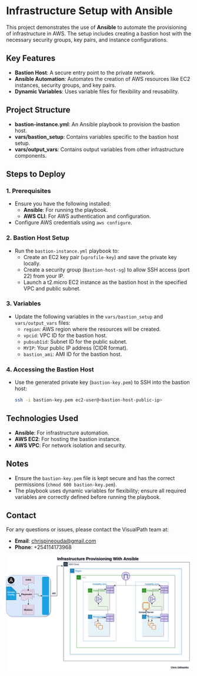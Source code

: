 # Infrastructure Setup with Ansible

This project demonstrates the use of **Ansible** to automate the provisioning of infrastructure in AWS. The setup includes creating a bastion host with the necessary security groups, key pairs, and instance configurations.

## Key Features

- **Bastion Host**: A secure entry point to the private network.
- **Ansible Automation**: Automates the creation of AWS resources like EC2 instances, security groups, and key pairs.
- **Dynamic Variables**: Uses variable files for flexibility and reusability.

## Project Structure

- **bastion-instance.yml**: An Ansible playbook to provision the bastion host.
- **vars/bastion_setup**: Contains variables specific to the bastion host setup.
- **vars/output_vars**: Contains output variables from other infrastructure components.

## Steps to Deploy

### 1. Prerequisites
- Ensure you have the following installed:
  - **Ansible**: For running the playbook.
  - **AWS CLI**: For AWS authentication and configuration.
- Configure AWS credentials using `aws configure`.

### 2. Bastion Host Setup
- Run the `bastion-instance.yml` playbook to:
  - Create an EC2 key pair (`vprofile-key`) and save the private key locally.
  - Create a security group (`Bastion-host-sg`) to allow SSH access (port 22) from your IP.
  - Launch a t2.micro EC2 instance as the bastion host in the specified VPC and public subnet.

### 3. Variables
- Update the following variables in the `vars/bastion_setup` and `vars/output_vars` files:
  - `region`: AWS region where the resources will be created.
  - `vpcid`: VPC ID for the bastion host.
  - `pubsub1id`: Subnet ID for the public subnet.
  - `MYIP`: Your public IP address (CIDR format).
  - `bastion_ami`: AMI ID for the bastion host.

### 4. Accessing the Bastion Host
- Use the generated private key (`bastion-key.pem`) to SSH into the bastion host:
  ```bash
  ssh -i bastion-key.pem ec2-user@<bastion-host-public-ip>
  ```

## Technologies Used

- **Ansible**: For infrastructure automation.
- **AWS EC2**: For hosting the bastion instance.
- **AWS VPC**: For network isolation and security.

## Notes

- Ensure the `bastion-key.pem` file is kept secure and has the correct permissions (`chmod 600 bastion-key.pem`).
- The playbook uses dynamic variables for flexibility; ensure all required variables are correctly defined before running the playbook.

## Contact

For any questions or issues, please contact the VisualPath team at:
- **Email**: chrispineouda@gmail.com
- **Phone**: +254114173968


![Placeholder for setup preview](./Infra_Ansible.png)

